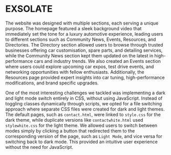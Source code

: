 # EXSOLATE


The website was designed with multiple sections, each serving a unique purpose. The homepage featured a sleek background video that immediately set the tone for a luxury automotive experience, leading users to different sections such as Community News, Events, Resources, and Directories. The Directory section allowed users to browse through trusted businesses offering car customisation, spare parts, and detailing services, while the Community News section kept them updated on the latest in high-performance cars and industry trends. We also created an Events section where users could explore upcoming car expos, test drive events, and networking opportunities with fellow enthusiasts. Additionally, the Resources page provided expert insights into car tuning, high-performance modifications, and brand specific upgrades.


One of the most interesting challenges we tackled was implementing a dark and light mode switch entirely in CSS, without using JavaScript. Instead of toggling classes dynamically through scripts, we opted for a file switching approach where separate CSS files were created for dark and light themes. The default pages, such as `contact.html`, were linked to `style.css` for the dark theme, while duplicate versions like `contactwhite.html` used `stylewhite.css` for the light theme. We allowed users to switch between modes simply by clicking a button that redirected them to the corresponding version of the page, such as `Light Mode`, and vice versa for switching back to dark mode. This provided an intuitive user experience without the need for JavaScript.

